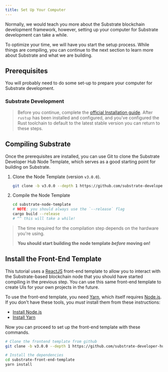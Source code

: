 ```yaml
---
title: Set Up Your Computer
---
```


Normally, we would teach you more about the Substrate blockchain development framework, however,
setting up your computer for Substrate development can take a while.

To optimize your time, we will have you start the setup process. While things are compiling, you can
continue to the next section to learn more about Substrate and what we are building.

## Prerequisites

You will probably need to do some set-up to prepare your computer for Substrate development.

### Substrate Development

> Before you continue, complete the [official Installation guide](../../knowledgebase/getting-started/index.md).
> After `rustup` has been installed and configured, and you've configured the Rust toolchain to default
> to the latest stable version you can return to these steps.

## Compiling Substrate

Once the prerequisites are installed, you can use Git to clone the Substrate Developer Hub Node
Template, which serves as a good starting point for building on Substrate.

1. Clone the Node Template (version `v3.0.0`).

    ```bash
    git clone -b v3.0.0 --depth 1 https://github.com/substrate-developer-hub/substrate-node-template
    ```
2. Compile the Node Template

    ```bash
    cd substrate-node-template
    # NOTE: you should always use the `--release` flag
    cargo build --release
    # ^^ this will take a while!
    ```

> The time required for the compilation step depends on the hardware you're using.
>
> **You should start building the node template _before_ moving on!**

## Install the Front-End Template

This tutorial uses a [ReactJS](https://reactjs.org/) front-end template to allow you to interact
with the Substrate-based blockchain node that you should have started compiling in the previous
step. You can use this same front-end template to create UIs for your own projects in the future.

To use the front-end template, you need [Yarn](https://yarnpkg.com), which itself requires
[Node.js](https://nodejs.org/). If you don't have these tools, you _must_ install them from these
instructions:

- [Install Node.js](https://nodejs.org/en/download/)
- [Install Yarn](https://yarnpkg.com/lang/en/docs/install/)

Now you can proceed to set up the front-end template with these commands.

```bash
# Clone the frontend template from github
git clone -b v3.0.0 --depth 1 https://github.com/substrate-developer-hub/substrate-front-end-template

# Install the dependencies
cd substrate-front-end-template
yarn install
```
